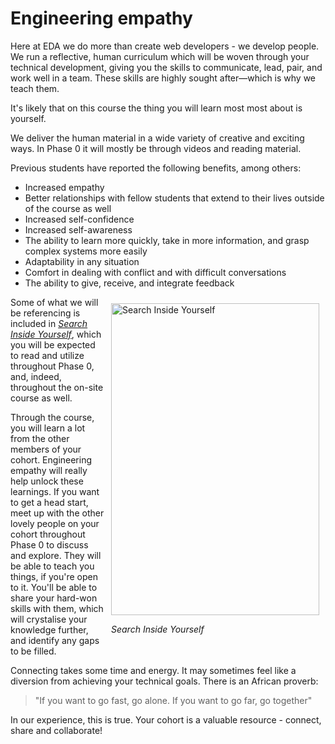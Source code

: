 # Engineering empathy

Here at EDA we do more than create web developers - we develop people. We run a reflective, human curriculum which will be woven through your technical development, giving you the skills to communicate, lead, pair, and work well in a team. These skills are highly sought after&mdash;which is why we teach them.

It's likely that on this course the thing you will learn most most about is yourself.

We deliver the human material in a wide variety of creative and exciting ways. In Phase 0 it will mostly be through videos and reading material.

Previous students have reported the following benefits, among others:

- Increased empathy
- Better relationships with fellow students that extend to their lives outside of the course as well
- Increased self-confidence
- Increased self-awareness
- The ability to learn more quickly, take in more information, and grasp complex systems more easily
- Adaptability in any situation
- Comfort in dealing with conflict and with difficult conversations
- The ability to give, receive, and integrate feedback

<figure style="float: right; margin: 10px">
  <img src="/images/siy-cover.jpg" width="333" height="499" alt="Search Inside Yourself">
  <figcaption><p><em>Search Inside Yourself</em></p></figcaption>
</figure>

Some of what we will be referencing is included in [*Search Inside Yourself*](https://github.com/dev-academy-programme/curriculum/tree/master/resources/nt-search-inside-yourself-TEXT-VIDEO), which you will be expected to read and utilize throughout Phase 0, and, indeed, throughout the on-site course as well.

Through the course, you will learn a lot from the other members of your cohort. Engineering empathy will really help unlock these learnings. If you want to get a head start, meet up with the other lovely people on your cohort throughout Phase 0 to discuss and explore. They will be able to teach you things, if you're open to it. You'll be able to share your hard-won skills with them, which will crystalise your knowledge further, and identify any gaps to be filled.

Connecting takes some time and energy. It may sometimes feel like a diversion from achieving your technical goals. There is an African proverb: 
  
> "If you want to go fast, go alone. If you want to go far, go together"
  
In our experience, this is true. Your cohort is a valuable resource - connect, share and collaborate!
